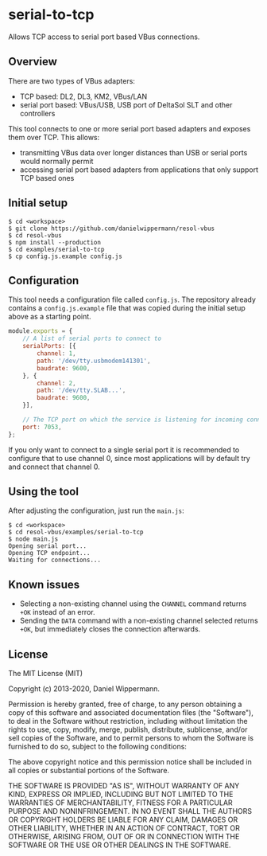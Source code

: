 # serial-to-tcp

Allows TCP access to serial port based VBus connections.


## Overview

There are two types of VBus adapters:

- TCP based: DL2, DL3, KM2, VBus/LAN
- serial port based: VBus/USB, USB port of DeltaSol SLT and other controllers

This tool connects to one or more serial port based adapters and exposes them over TCP. This allows:

- transmitting VBus data over longer distances than USB or serial ports would normally permit
- accessing serial port based adapters from applications that only support TCP based ones


## Initial setup

```
$ cd <workspace>
$ git clone https://github.com/danielwippermann/resol-vbus
$ cd resol-vbus
$ npm install --production
$ cd examples/serial-to-tcp
$ cp config.js.example config.js
```


## Configuration

This tool needs a configuration file called `config.js`. The repository already contains a `config.js.example` file that was copied during the initial setup above as a starting point.

```javascript
module.exports = {
    // A list of serial ports to connect to
    serialPorts: [{
        channel: 1,
        path: '/dev/tty.usbmodem141301',
        baudrate: 9600,
    }, {
        channel: 2,
        path: '/dev/tty.SLAB...',
        baudrate: 9600,
    }],

    // The TCP port on which the service is listening for incoming connections
    port: 7053,
};
```

If you only want to connect to a single serial port it is recommended to configure that to use channel 0, since most applications will by default try and connect that channel 0.


## Using the tool

After adjusting the configuration, just run the `main.js`:

```
$ cd <workspace>
$ cd resol-vbus/examples/serial-to-tcp
$ node main.js
Opening serial port...
Opening TCP endpoint...
Waiting for connections...
```


## Known issues

- Selecting a non-existing channel using the `CHANNEL` command returns `+OK` instead of an error.
- Sending the `DATA` command with a non-existing channel selected returns `+OK`, but immediately closes the connection afterwards.


## License

The MIT License (MIT)

Copyright (c) 2013-2020, Daniel Wippermann.

Permission is hereby granted, free of charge, to any person obtaining a copy
of this software and associated documentation files (the "Software"), to deal
in the Software without restriction, including without limitation the rights
to use, copy, modify, merge, publish, distribute, sublicense, and/or sell
copies of the Software, and to permit persons to whom the Software is
furnished to do so, subject to the following conditions:

The above copyright notice and this permission notice shall be included in
all copies or substantial portions of the Software.

THE SOFTWARE IS PROVIDED "AS IS", WITHOUT WARRANTY OF ANY KIND, EXPRESS OR
IMPLIED, INCLUDING BUT NOT LIMITED TO THE WARRANTIES OF MERCHANTABILITY,
FITNESS FOR A PARTICULAR PURPOSE AND NONINFRINGEMENT. IN NO EVENT SHALL THE
AUTHORS OR COPYRIGHT HOLDERS BE LIABLE FOR ANY CLAIM, DAMAGES OR OTHER
LIABILITY, WHETHER IN AN ACTION OF CONTRACT, TORT OR OTHERWISE, ARISING FROM,
OUT OF OR IN CONNECTION WITH THE SOFTWARE OR THE USE OR OTHER DEALINGS IN
THE SOFTWARE.
